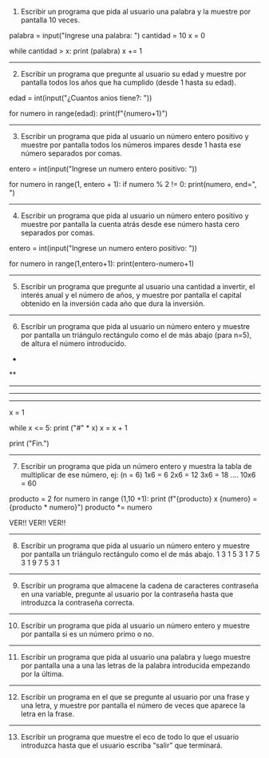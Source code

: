 1) Escribir un programa que pida al usuario una palabra y la muestre por pantalla 10 veces.

palabra = input("Ingrese una palabra: ")
cantidad = 10
x = 0

while cantidad > x:
    print (palabra)
    x += 1

---------------------------------------------------------------------------------------------

2) Escribir un programa que pregunte al usuario su edad y muestre por pantalla todos los años
que ha cumplido (desde 1 hasta su edad).

edad = int(input("¿Cuantos anios tiene?: "))

for numero in range(edad):
    print(f"{numero+1}")

---------------------------------------------------------------------------------------------
3) Escribir un programa que pida al usuario un número entero positivo y muestre por pantalla
todos los números impares desde 1 hasta ese número separados por comas.

entero = int(input("Ingrese un numero entero positivo: "))

for numero in range(1, entero + 1):
    if numero % 2 != 0:
        print(numero, end=", ")

---------------------------------------------------------------------------------------------
4) Escribir un programa que pida al usuario un número entero positivo y muestre por pantalla
la cuenta atrás desde ese número hasta cero separados por comas.

entero = int(input("Ingrese un numero entero positivo: "))

for numero in range(1,entero+1):
    print(entero-numero+1)

---------------------------------------------------------------------------------------------
5) Escribir un programa que pregunte al usuario una cantidad a invertir, el interés anual y el
número de años, y muestre por pantalla el capital obtenido en la inversión cada año que dura
la inversión.

---------------------------------------------------------------------------------------------
6) Escribir un programa que pida al usuario un número entero y muestre por pantalla un
triángulo rectángulo como el de más abajo (para n=5), de altura el número introducido.
*
**
***
****
*****

x = 1

while x <= 5:
    print ("#" * x)
    x = x + 1

print ("Fin.")

---------------------------------------------------------------------------------------------
7) Escribir un programa que pida un número entero y muestra la tabla de multiplicar de ese
número, ej: (n = 6)
1x6 = 6
2x6 = 12
3x6 = 18
….
10x6 = 60

producto = 2
for numero in range (1,10 +1):
    print (f"{producto} x {numero} = {producto * numero}")
    producto *= numero

  VER!! VER!! VER!!

---------------------------------------------------------------------------------------------
8) Escribir un programa que pida al usuario un número entero y muestre por pantalla un
triángulo rectángulo como el de más abajo.
1
3 1
5 3 1
7 5 3 1
9 7 5 3 1



---------------------------------------------------------------------------------------------
9) Escribir un programa que almacene la cadena de caracteres contraseña en una variable,
pregunte al usuario por la contraseña hasta que introduzca la contraseña correcta.

---------------------------------------------------------------------------------------------
10) Escribir un programa que pida al usuario un número entero y muestre por pantalla si es un
número primo o no.

---------------------------------------------------------------------------------------------
11) Escribir un programa que pida al usuario una palabra y luego muestre por pantalla una a
una las letras de la palabra introducida empezando por la última.

---------------------------------------------------------------------------------------------
12) Escribir un programa en el que se pregunte al usuario por una frase y una letra, y muestre
por pantalla el número de veces que aparece la letra en la frase.

---------------------------------------------------------------------------------------------
13) Escribir un programa que muestre el eco de todo lo que el usuario introduzca hasta que 
el usuario escriba “salir” que terminará.
